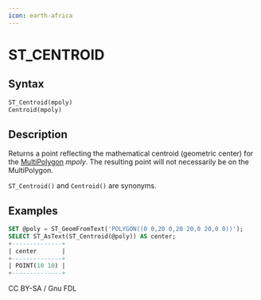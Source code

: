 ```yaml
---
icon: earth-africa
---
```


# ST\_CENTROID

## Syntax

```sql
ST_Centroid(mpoly)
Centroid(mpoly)
```

## Description

Returns a point reflecting the mathematical centroid (geometric center) for the [MultiPolygon](../../../sql-statements/geometry-constructors/geometry-constructors/multipolygon.md) _mpoly_. The resulting point will not necessarily be on the MultiPolygon.

`ST_Centroid()` and `Centroid()` are synonyms.

## Examples

```sql
SET @poly = ST_GeomFromText('POLYGON((0 0,20 0,20 20,0 20,0 0))');
SELECT ST_AsText(ST_Centroid(@poly)) AS center;
+--------------+
| center       |
+--------------+
| POINT(10 10) |
+--------------+
```

CC BY-SA / Gnu FDL
